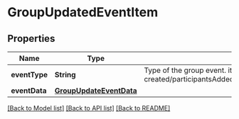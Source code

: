 # GroupUpdatedEventItem

## Properties
Name | Type | Description | Notes
------------ | ------------- | ------------- | -------------
**eventType** | **String** | Type of the group event. it can be created/participantsAdded/participantsRemoved/nameChanged/profilePicChanged/descriptionChanged/profilePicRemoved/adminMade/adminDismissed | [optional] 
**eventData** | [**GroupUpdateEventData**](GroupUpdateEventData.md) |  | [optional] 

[[Back to Model list]](../README.md#documentation-for-models) [[Back to API list]](../README.md#documentation-for-api-endpoints) [[Back to README]](../README.md)


